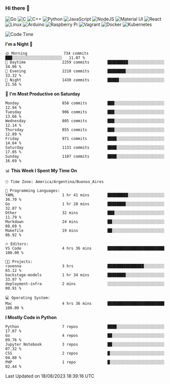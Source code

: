 ### Hi there 👋

![Go](https://img.shields.io/badge/go-%2300ADD8.svg?style=for-the-badge&logo=go&logoColor=white)
![C](https://img.shields.io/badge/c-%2300599C.svg?style=for-the-badge&logo=c&logoColor=white)
![C++](https://img.shields.io/badge/c++-%2300599C.svg?style=for-the-badge&logo=c%2B%2B&logoColor=white)
![Python](https://img.shields.io/badge/python-3670A0?style=for-the-badge&logo=python&logoColor=ffdd54)
![JavaScript](https://img.shields.io/badge/javascript-%23323330.svg?style=for-the-badge&logo=javascript&logoColor=%23F7DF1E)
![NodeJS](https://img.shields.io/badge/node.js-6DA55F?style=for-the-badge&logo=node.js&logoColor=white)
![Material UI](https://img.shields.io/badge/materialui-%230081CB.svg?style=for-the-badge&logo=material-ui&logoColor=white)
![React](https://img.shields.io/badge/react-%2320232a.svg?style=for-the-badge&logo=react&logoColor=%2361DAFB)
![Linux](https://img.shields.io/badge/Linux-FCC624?style=for-the-badge&logo=linux&logoColor=black)
![Arduino](https://img.shields.io/badge/-Arduino-00979D?style=for-the-badge&logo=Arduino&logoColor=white)
![Raspberry Pi](https://img.shields.io/badge/-RaspberryPi-C51A4A?style=for-the-badge&logo=Raspberry-Pi)
![Vagrant](https://img.shields.io/badge/vagrant-%231563FF.svg?style=for-the-badge&logo=vagrant&logoColor=white)
![Docker](https://img.shields.io/badge/docker-%230db7ed.svg?style=for-the-badge&logo=docker&logoColor=white)
![Kubernetes](https://img.shields.io/badge/kubernetes-%23326ce5.svg?style=for-the-badge&logo=kubernetes&logoColor=white)

<!-- ![Jupyter Notebook](https://img.shields.io/badge/jupyter-%23FA0F00.svg?style=for-the-badge&logo=jupyter&logoColor=white) -->
<!-- ![Java](https://img.shields.io/badge/java-%23ED8B00.svg?style=for-the-badge&logo=java&logoColor=white) -->
<!-- ![Git](https://img.shields.io/badge/git-%23F05033.svg?style=for-the-badge&logo=git&logoColor=white) -->

<!--START_SECTION:waka-->
![Code Time](http://img.shields.io/badge/Code%20Time-374%20hrs%205%20mins-blue)

**I'm a Night 🦉** 

```text
🌞 Morning                734 commits         ███░░░░░░░░░░░░░░░░░░░░░░   11.07 % 
🌆 Daytime                2259 commits        █████████░░░░░░░░░░░░░░░░   34.06 % 
🌃 Evening                2210 commits        ████████░░░░░░░░░░░░░░░░░   33.32 % 
🌙 Night                  1430 commits        █████░░░░░░░░░░░░░░░░░░░░   21.56 % 
```
📅 **I'm Most Productive on Saturday** 

```text
Monday                   858 commits         ███░░░░░░░░░░░░░░░░░░░░░░   12.94 % 
Tuesday                  906 commits         ███░░░░░░░░░░░░░░░░░░░░░░   13.66 % 
Wednesday                805 commits         ███░░░░░░░░░░░░░░░░░░░░░░   12.14 % 
Thursday                 855 commits         ███░░░░░░░░░░░░░░░░░░░░░░   12.89 % 
Friday                   971 commits         ████░░░░░░░░░░░░░░░░░░░░░   14.64 % 
Saturday                 1131 commits        ████░░░░░░░░░░░░░░░░░░░░░   17.05 % 
Sunday                   1107 commits        ████░░░░░░░░░░░░░░░░░░░░░   16.69 % 
```


📊 **This Week I Spent My Time On** 

```text
🕑︎ Time Zone: America/Argentina/Buenos_Aires

💬 Programming Languages: 
YAML                     1 hr 41 mins        █████████░░░░░░░░░░░░░░░░   36.70 % 
Go                       1 hr 28 mins        ████████░░░░░░░░░░░░░░░░░   32.07 % 
Other                    32 mins             ███░░░░░░░░░░░░░░░░░░░░░░   11.79 % 
Markdown                 24 mins             ██░░░░░░░░░░░░░░░░░░░░░░░   08.69 % 
Makefile                 19 mins             ██░░░░░░░░░░░░░░░░░░░░░░░   06.92 % 

🔥 Editors: 
VS Code                  4 hrs 36 mins       █████████████████████████   100.00 % 

🐱‍💻 Projects: 
ravenna                  3 hrs               ████████████████░░░░░░░░░   65.12 % 
backstage-models         1 hr 34 mins        ████████░░░░░░░░░░░░░░░░░   33.97 % 
deployment-infra         2 mins              ░░░░░░░░░░░░░░░░░░░░░░░░░   00.91 % 

💻 Operating System: 
Mac                      4 hrs 36 mins       █████████████████████████   100.00 % 
```

**I Mostly Code in Python** 

```text
Python                   7 repos             ████░░░░░░░░░░░░░░░░░░░░░   17.07 % 
Go                       4 repos             ██░░░░░░░░░░░░░░░░░░░░░░░   09.76 % 
Jupyter Notebook         3 repos             ██░░░░░░░░░░░░░░░░░░░░░░░   07.32 % 
CSS                      2 repos             █░░░░░░░░░░░░░░░░░░░░░░░░   04.88 % 
PHP                      1 repo              █░░░░░░░░░░░░░░░░░░░░░░░░   02.44 % 
```




 Last Updated on 18/08/2023 18:39:16 UTC
<!--END_SECTION:waka-->

<!--
**aibarbetta/aibarbetta** is a ✨ _special_ ✨ repository because its `README.md` (this file) appears on your GitHub profile.

Here are some ideas to get you started:

- 🔭 I’m currently working on ...
- 🌱 I’m currently learning ...
- 👯 I’m looking to collaborate on ...
- 🤔 I’m looking for help with ...
- 💬 Ask me about ...
- 📫 How to reach me: ...
- 😄 Pronouns: ...
- ⚡ Fun fact: ...
-->
